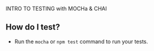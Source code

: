 INTRO TO TESTING with MOCHa &amp; CHAI

## How do I test?

* Run the `mocha` or `npm test` command to run your tests.
